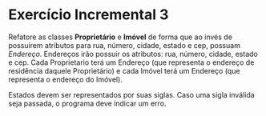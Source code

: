 # Exercício Incremental 3

Refatore as classes **Proprietário** e **Imóvel** de forma que ao invés de possuírem atributos para rua, número, cidade, estado e cep, possuam *Endereço*. Endereços irão possuir os atributos: rua, número, cidade, estado e cep. Cada Proprietario terá um Endereço (que representa o endereço de residência daquele Proprietário) e cada Imóvel terá um Endereço (que representa o endereço do Imóvel).

Estados devem ser representados por suas siglas. Caso uma sigla inválida seja passada, o programa deve indicar um erro.
